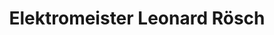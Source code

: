 ---
title: "Elektromeister Leonard Rösch"
url: /grossmehring/elektromeister-leonard-roesch/
shop: Elektronik
---